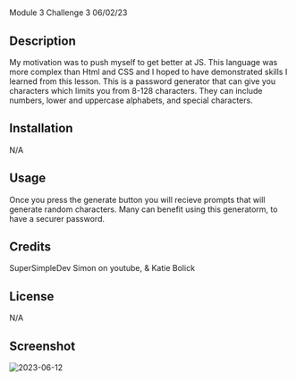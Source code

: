 # <studious-potato>
Module 3 Challenge 3 06/02/23

## Description
My motivation was to push myself to get better at JS. This language was more complex than Html and CSS and I hoped to have demonstrated skills I learned from this lesson. This is a password generator that can give you characters which limits you from 8-128 characters. They can include numbers, lower and uppercase alphabets, and special characters.
## Installation

N/A

## Usage
Once you press the generate button you will recieve prompts that will generate random characters. Many can benefit using this generatorm, to have a securer password. 

## Credits
SuperSimpleDev Simon on youtube,
& Katie Bolick 

## License
N/A

## Screenshot
![2023-06-12](https://github.com/abisinchan/studious-potato/assets/132783183/82b6e589-1ddd-4302-8cd5-071b95a6ae42)